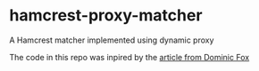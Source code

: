 # hamcrest-proxy-matcher
A Hamcrest matcher implemented using dynamic proxy

The code in this repo was inpired by the [article from Dominic Fox](https://opencredo.com/dynamic-proxies-java/)
